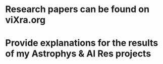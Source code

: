 # Research papers can be found on viXra.org
# Provide explanations for the results of my Astrophys & AI Res projects
